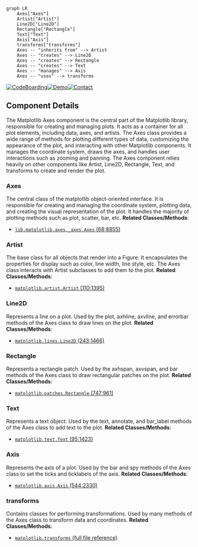 ```mermaid
graph LR
    Axes["Axes"]
    Artist["Artist"]
    Line2D["Line2D"]
    Rectangle["Rectangle"]
    Text["Text"]
    Axis["Axis"]
    transforms["transforms"]
    Axes -- "inherits from" --> Artist
    Axes -- "creates" --> Line2D
    Axes -- "creates" --> Rectangle
    Axes -- "creates" --> Text
    Axes -- "manages" --> Axis
    Axes -- "uses" --> transforms
```
[![CodeBoarding](https://img.shields.io/badge/Generated%20by-CodeBoarding-9cf?style=flat-square)](https://github.com/CodeBoarding/CodeBoarding)[![Demo](https://img.shields.io/badge/Try%20our-Demo-blue?style=flat-square)](https://www.codeboarding.org/demo)[![Contact](https://img.shields.io/badge/Contact%20us%20-%20codeboarding@gmail.com-lightgrey?style=flat-square)](mailto:codeboarding@gmail.com)

## Component Details

The Matplotlib Axes component is the central part of the Matplotlib library, responsible for creating and managing plots. It acts as a container for all plot elements, including data, axes, and artists. The Axes class provides a wide range of methods for plotting different types of data, customizing the appearance of the plot, and interacting with other Matplotlib components. It manages the coordinate system, draws the axes, and handles user interactions such as zooming and panning. The Axes component relies heavily on other components like Artist, Line2D, Rectangle, Text, and transforms to create and render the plot.

### Axes
The central class of the matplotlib object-oriented interface. It is responsible for creating and managing the coordinate system, plotting data, and creating the visual representation of the plot. It handles the majority of plotting methods such as plot, scatter, bar, etc.
**Related Classes/Methods**:

- <a href="https://github.com/matplotlib/matplotlib/blob/master/lib/matplotlib/axes/_axes.py#L68-L8855" target="_blank" rel="noopener noreferrer">`lib.matplotlib.axes._axes.Axes` (68:8855)</a>


### Artist
The base class for all objects that render into a Figure. It encapsulates the properties for display such as color, line width, line style, etc. The Axes class interacts with Artist subclasses to add them to the plot.
**Related Classes/Methods**:

- <a href="https://github.com/matplotlib/matplotlib/blob/master/lib/matplotlib/artist.py#L110-L1395" target="_blank" rel="noopener noreferrer">`matplotlib.artist.Artist` (110:1395)</a>


### Line2D
Represents a line on a plot. Used by the plot, axhline, axvline, and errorbar methods of the Axes class to draw lines on the plot.
**Related Classes/Methods**:

- <a href="https://github.com/matplotlib/matplotlib/blob/master/lib/matplotlib/lines.py#L243-L1466" target="_blank" rel="noopener noreferrer">`matplotlib.lines.Line2D` (243:1466)</a>


### Rectangle
Represents a rectangle patch. Used by the axhspan, axvspan, and bar methods of the Axes class to draw rectangular patches on the plot.
**Related Classes/Methods**:

- <a href="https://github.com/matplotlib/matplotlib/blob/master/lib/matplotlib/patches.py#L747-L961" target="_blank" rel="noopener noreferrer">`matplotlib.patches.Rectangle` (747:961)</a>


### Text
Represents a text object. Used by the text, annotate, and bar_label methods of the Axes class to add text to the plot.
**Related Classes/Methods**:

- <a href="https://github.com/matplotlib/matplotlib/blob/master/lib/matplotlib/text.py#L95-L1423" target="_blank" rel="noopener noreferrer">`matplotlib.text.Text` (95:1423)</a>


### Axis
Represents the axis of a plot. Used by the bar and spy methods of the Axes class to set the ticks and ticklabels of the axis.
**Related Classes/Methods**:

- <a href="https://github.com/matplotlib/matplotlib/blob/master/lib/matplotlib/axis.py#L544-L2330" target="_blank" rel="noopener noreferrer">`matplotlib.axis.Axis` (544:2330)</a>


### transforms
Contains classes for performing transformations. Used by many methods of the Axes class to transform data and coordinates.
**Related Classes/Methods**:

- <a href="https://github.com/matplotlib/matplotlib/blob/master/lib/matplotlib/transforms.py#LNone-LNone" target="_blank" rel="noopener noreferrer">`matplotlib.transforms` (full file reference)</a>